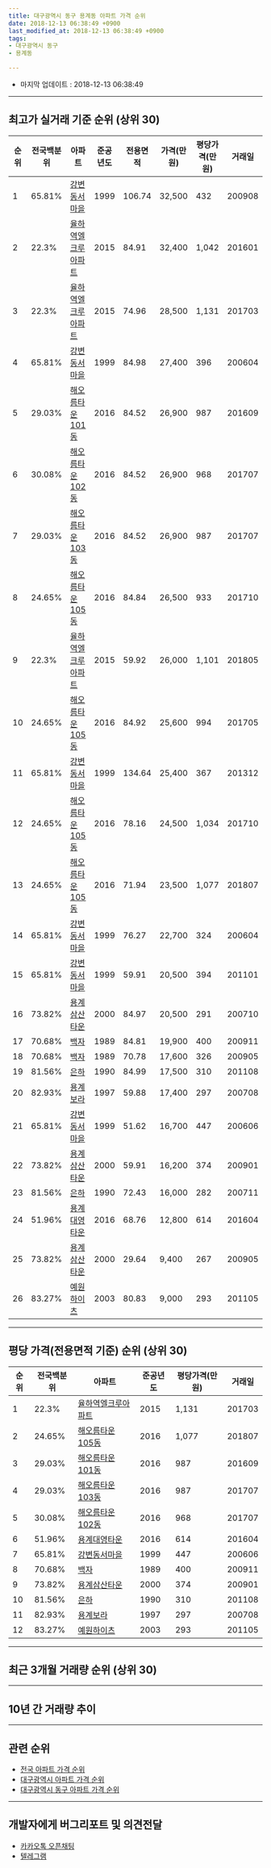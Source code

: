 ```yaml
---
title: 대구광역시 동구 용계동 아파트 가격 순위
date: 2018-12-13 06:38:49 +0900
last_modified_at: 2018-12-13 06:38:49 +0900
tags:
- 대구광역시 동구
- 용계동

---
```


* 마지막 업데이트 : 2018-12-13 06:38:49

---

## 최고가 실거래 기준 순위 (상위 30)


|순위|전국백분위|아파트|준공년도|전용면적|가격(만원)|평당가격(만원)|거래일|
|---|---|---|---|---|---|---|---|
|1|65.81%|[강변동서마을](https://search.naver.com/search.naver?query=%EB%8C%80%EA%B5%AC%EA%B4%91%EC%97%AD%EC%8B%9C+%EB%8F%99%EA%B5%AC+%EC%9A%A9%EA%B3%84%EB%8F%99+%EA%B0%95%EB%B3%80%EB%8F%99%EC%84%9C%EB%A7%88%EC%9D%84)|1999|106.74|32,500|432|200908|
|2|22.3%|[율하역엘크루아파트](https://search.naver.com/search.naver?query=%EB%8C%80%EA%B5%AC%EA%B4%91%EC%97%AD%EC%8B%9C+%EB%8F%99%EA%B5%AC+%EC%9A%A9%EA%B3%84%EB%8F%99+%EC%9C%A8%ED%95%98%EC%97%AD%EC%97%98%ED%81%AC%EB%A3%A8%EC%95%84%ED%8C%8C%ED%8A%B8)|2015|84.91|32,400|1,042|201601|
|3|22.3%|[율하역엘크루아파트](https://search.naver.com/search.naver?query=%EB%8C%80%EA%B5%AC%EA%B4%91%EC%97%AD%EC%8B%9C+%EB%8F%99%EA%B5%AC+%EC%9A%A9%EA%B3%84%EB%8F%99+%EC%9C%A8%ED%95%98%EC%97%AD%EC%97%98%ED%81%AC%EB%A3%A8%EC%95%84%ED%8C%8C%ED%8A%B8)|2015|74.96|28,500|1,131|201703|
|4|65.81%|[강변동서마을](https://search.naver.com/search.naver?query=%EB%8C%80%EA%B5%AC%EA%B4%91%EC%97%AD%EC%8B%9C+%EB%8F%99%EA%B5%AC+%EC%9A%A9%EA%B3%84%EB%8F%99+%EA%B0%95%EB%B3%80%EB%8F%99%EC%84%9C%EB%A7%88%EC%9D%84)|1999|84.98|27,400|396|200604|
|5|29.03%|[해오름타운 101동](https://search.naver.com/search.naver?query=%EB%8C%80%EA%B5%AC%EA%B4%91%EC%97%AD%EC%8B%9C+%EB%8F%99%EA%B5%AC+%EC%9A%A9%EA%B3%84%EB%8F%99+%ED%95%B4%EC%98%A4%EB%A6%84%ED%83%80%EC%9A%B4+101%EB%8F%99)|2016|84.52|26,900|987|201609|
|6|30.08%|[해오름타운 102동](https://search.naver.com/search.naver?query=%EB%8C%80%EA%B5%AC%EA%B4%91%EC%97%AD%EC%8B%9C+%EB%8F%99%EA%B5%AC+%EC%9A%A9%EA%B3%84%EB%8F%99+%ED%95%B4%EC%98%A4%EB%A6%84%ED%83%80%EC%9A%B4+102%EB%8F%99)|2016|84.52|26,900|968|201707|
|7|29.03%|[해오름타운 103동](https://search.naver.com/search.naver?query=%EB%8C%80%EA%B5%AC%EA%B4%91%EC%97%AD%EC%8B%9C+%EB%8F%99%EA%B5%AC+%EC%9A%A9%EA%B3%84%EB%8F%99+%ED%95%B4%EC%98%A4%EB%A6%84%ED%83%80%EC%9A%B4+103%EB%8F%99)|2016|84.52|26,900|987|201707|
|8|24.65%|[해오름타운 105동](https://search.naver.com/search.naver?query=%EB%8C%80%EA%B5%AC%EA%B4%91%EC%97%AD%EC%8B%9C+%EB%8F%99%EA%B5%AC+%EC%9A%A9%EA%B3%84%EB%8F%99+%ED%95%B4%EC%98%A4%EB%A6%84%ED%83%80%EC%9A%B4+105%EB%8F%99)|2016|84.84|26,500|933|201710|
|9|22.3%|[율하역엘크루아파트](https://search.naver.com/search.naver?query=%EB%8C%80%EA%B5%AC%EA%B4%91%EC%97%AD%EC%8B%9C+%EB%8F%99%EA%B5%AC+%EC%9A%A9%EA%B3%84%EB%8F%99+%EC%9C%A8%ED%95%98%EC%97%AD%EC%97%98%ED%81%AC%EB%A3%A8%EC%95%84%ED%8C%8C%ED%8A%B8)|2015|59.92|26,000|1,101|201805|
|10|24.65%|[해오름타운 105동](https://search.naver.com/search.naver?query=%EB%8C%80%EA%B5%AC%EA%B4%91%EC%97%AD%EC%8B%9C+%EB%8F%99%EA%B5%AC+%EC%9A%A9%EA%B3%84%EB%8F%99+%ED%95%B4%EC%98%A4%EB%A6%84%ED%83%80%EC%9A%B4+105%EB%8F%99)|2016|84.92|25,600|994|201705|
|11|65.81%|[강변동서마을](https://search.naver.com/search.naver?query=%EB%8C%80%EA%B5%AC%EA%B4%91%EC%97%AD%EC%8B%9C+%EB%8F%99%EA%B5%AC+%EC%9A%A9%EA%B3%84%EB%8F%99+%EA%B0%95%EB%B3%80%EB%8F%99%EC%84%9C%EB%A7%88%EC%9D%84)|1999|134.64|25,400|367|201312|
|12|24.65%|[해오름타운 105동](https://search.naver.com/search.naver?query=%EB%8C%80%EA%B5%AC%EA%B4%91%EC%97%AD%EC%8B%9C+%EB%8F%99%EA%B5%AC+%EC%9A%A9%EA%B3%84%EB%8F%99+%ED%95%B4%EC%98%A4%EB%A6%84%ED%83%80%EC%9A%B4+105%EB%8F%99)|2016|78.16|24,500|1,034|201710|
|13|24.65%|[해오름타운 105동](https://search.naver.com/search.naver?query=%EB%8C%80%EA%B5%AC%EA%B4%91%EC%97%AD%EC%8B%9C+%EB%8F%99%EA%B5%AC+%EC%9A%A9%EA%B3%84%EB%8F%99+%ED%95%B4%EC%98%A4%EB%A6%84%ED%83%80%EC%9A%B4+105%EB%8F%99)|2016|71.94|23,500|1,077|201807|
|14|65.81%|[강변동서마을](https://search.naver.com/search.naver?query=%EB%8C%80%EA%B5%AC%EA%B4%91%EC%97%AD%EC%8B%9C+%EB%8F%99%EA%B5%AC+%EC%9A%A9%EA%B3%84%EB%8F%99+%EA%B0%95%EB%B3%80%EB%8F%99%EC%84%9C%EB%A7%88%EC%9D%84)|1999|76.27|22,700|324|200604|
|15|65.81%|[강변동서마을](https://search.naver.com/search.naver?query=%EB%8C%80%EA%B5%AC%EA%B4%91%EC%97%AD%EC%8B%9C+%EB%8F%99%EA%B5%AC+%EC%9A%A9%EA%B3%84%EB%8F%99+%EA%B0%95%EB%B3%80%EB%8F%99%EC%84%9C%EB%A7%88%EC%9D%84)|1999|59.91|20,500|394|201101|
|16|73.82%|[용계삼산타운](https://search.naver.com/search.naver?query=%EB%8C%80%EA%B5%AC%EA%B4%91%EC%97%AD%EC%8B%9C+%EB%8F%99%EA%B5%AC+%EC%9A%A9%EA%B3%84%EB%8F%99+%EC%9A%A9%EA%B3%84%EC%82%BC%EC%82%B0%ED%83%80%EC%9A%B4)|2000|84.97|20,500|291|200710|
|17|70.68%|[백자](https://search.naver.com/search.naver?query=%EB%8C%80%EA%B5%AC%EA%B4%91%EC%97%AD%EC%8B%9C+%EB%8F%99%EA%B5%AC+%EC%9A%A9%EA%B3%84%EB%8F%99+%EB%B0%B1%EC%9E%90)|1989|84.81|19,900|400|200911|
|18|70.68%|[백자](https://search.naver.com/search.naver?query=%EB%8C%80%EA%B5%AC%EA%B4%91%EC%97%AD%EC%8B%9C+%EB%8F%99%EA%B5%AC+%EC%9A%A9%EA%B3%84%EB%8F%99+%EB%B0%B1%EC%9E%90)|1989|70.78|17,600|326|200905|
|19|81.56%|[은하](https://search.naver.com/search.naver?query=%EB%8C%80%EA%B5%AC%EA%B4%91%EC%97%AD%EC%8B%9C+%EB%8F%99%EA%B5%AC+%EC%9A%A9%EA%B3%84%EB%8F%99+%EC%9D%80%ED%95%98)|1990|84.99|17,500|310|201108|
|20|82.93%|[용계보라](https://search.naver.com/search.naver?query=%EB%8C%80%EA%B5%AC%EA%B4%91%EC%97%AD%EC%8B%9C+%EB%8F%99%EA%B5%AC+%EC%9A%A9%EA%B3%84%EB%8F%99+%EC%9A%A9%EA%B3%84%EB%B3%B4%EB%9D%BC)|1997|59.88|17,400|297|200708|
|21|65.81%|[강변동서마을](https://search.naver.com/search.naver?query=%EB%8C%80%EA%B5%AC%EA%B4%91%EC%97%AD%EC%8B%9C+%EB%8F%99%EA%B5%AC+%EC%9A%A9%EA%B3%84%EB%8F%99+%EA%B0%95%EB%B3%80%EB%8F%99%EC%84%9C%EB%A7%88%EC%9D%84)|1999|51.62|16,700|447|200606|
|22|73.82%|[용계삼산타운](https://search.naver.com/search.naver?query=%EB%8C%80%EA%B5%AC%EA%B4%91%EC%97%AD%EC%8B%9C+%EB%8F%99%EA%B5%AC+%EC%9A%A9%EA%B3%84%EB%8F%99+%EC%9A%A9%EA%B3%84%EC%82%BC%EC%82%B0%ED%83%80%EC%9A%B4)|2000|59.91|16,200|374|200901|
|23|81.56%|[은하](https://search.naver.com/search.naver?query=%EB%8C%80%EA%B5%AC%EA%B4%91%EC%97%AD%EC%8B%9C+%EB%8F%99%EA%B5%AC+%EC%9A%A9%EA%B3%84%EB%8F%99+%EC%9D%80%ED%95%98)|1990|72.43|16,000|282|200711|
|24|51.96%|[용계대영타운](https://search.naver.com/search.naver?query=%EB%8C%80%EA%B5%AC%EA%B4%91%EC%97%AD%EC%8B%9C+%EB%8F%99%EA%B5%AC+%EC%9A%A9%EA%B3%84%EB%8F%99+%EC%9A%A9%EA%B3%84%EB%8C%80%EC%98%81%ED%83%80%EC%9A%B4)|2016|68.76|12,800|614|201604|
|25|73.82%|[용계삼산타운](https://search.naver.com/search.naver?query=%EB%8C%80%EA%B5%AC%EA%B4%91%EC%97%AD%EC%8B%9C+%EB%8F%99%EA%B5%AC+%EC%9A%A9%EA%B3%84%EB%8F%99+%EC%9A%A9%EA%B3%84%EC%82%BC%EC%82%B0%ED%83%80%EC%9A%B4)|2000|29.64|9,400|267|200905|
|26|83.27%|[예원하이츠](https://search.naver.com/search.naver?query=%EB%8C%80%EA%B5%AC%EA%B4%91%EC%97%AD%EC%8B%9C+%EB%8F%99%EA%B5%AC+%EC%9A%A9%EA%B3%84%EB%8F%99+%EC%98%88%EC%9B%90%ED%95%98%EC%9D%B4%EC%B8%A0)|2003|80.83|9,000|293|201105|


---

## 평당 가격(전용면적 기준) 순위 (상위 30)


|순위|전국백분위|아파트|준공년도|평당가격(만원)|거래일|
|---|---|---|---|---|---|
|1|22.3%|[율하역엘크루아파트](https://search.naver.com/search.naver?query=%EB%8C%80%EA%B5%AC%EA%B4%91%EC%97%AD%EC%8B%9C+%EB%8F%99%EA%B5%AC+%EC%9A%A9%EA%B3%84%EB%8F%99+%EC%9C%A8%ED%95%98%EC%97%AD%EC%97%98%ED%81%AC%EB%A3%A8%EC%95%84%ED%8C%8C%ED%8A%B8)|2015|1,131|201703|
|2|24.65%|[해오름타운 105동](https://search.naver.com/search.naver?query=%EB%8C%80%EA%B5%AC%EA%B4%91%EC%97%AD%EC%8B%9C+%EB%8F%99%EA%B5%AC+%EC%9A%A9%EA%B3%84%EB%8F%99+%ED%95%B4%EC%98%A4%EB%A6%84%ED%83%80%EC%9A%B4+105%EB%8F%99)|2016|1,077|201807|
|3|29.03%|[해오름타운 101동](https://search.naver.com/search.naver?query=%EB%8C%80%EA%B5%AC%EA%B4%91%EC%97%AD%EC%8B%9C+%EB%8F%99%EA%B5%AC+%EC%9A%A9%EA%B3%84%EB%8F%99+%ED%95%B4%EC%98%A4%EB%A6%84%ED%83%80%EC%9A%B4+101%EB%8F%99)|2016|987|201609|
|4|29.03%|[해오름타운 103동](https://search.naver.com/search.naver?query=%EB%8C%80%EA%B5%AC%EA%B4%91%EC%97%AD%EC%8B%9C+%EB%8F%99%EA%B5%AC+%EC%9A%A9%EA%B3%84%EB%8F%99+%ED%95%B4%EC%98%A4%EB%A6%84%ED%83%80%EC%9A%B4+103%EB%8F%99)|2016|987|201707|
|5|30.08%|[해오름타운 102동](https://search.naver.com/search.naver?query=%EB%8C%80%EA%B5%AC%EA%B4%91%EC%97%AD%EC%8B%9C+%EB%8F%99%EA%B5%AC+%EC%9A%A9%EA%B3%84%EB%8F%99+%ED%95%B4%EC%98%A4%EB%A6%84%ED%83%80%EC%9A%B4+102%EB%8F%99)|2016|968|201707|
|6|51.96%|[용계대영타운](https://search.naver.com/search.naver?query=%EB%8C%80%EA%B5%AC%EA%B4%91%EC%97%AD%EC%8B%9C+%EB%8F%99%EA%B5%AC+%EC%9A%A9%EA%B3%84%EB%8F%99+%EC%9A%A9%EA%B3%84%EB%8C%80%EC%98%81%ED%83%80%EC%9A%B4)|2016|614|201604|
|7|65.81%|[강변동서마을](https://search.naver.com/search.naver?query=%EB%8C%80%EA%B5%AC%EA%B4%91%EC%97%AD%EC%8B%9C+%EB%8F%99%EA%B5%AC+%EC%9A%A9%EA%B3%84%EB%8F%99+%EA%B0%95%EB%B3%80%EB%8F%99%EC%84%9C%EB%A7%88%EC%9D%84)|1999|447|200606|
|8|70.68%|[백자](https://search.naver.com/search.naver?query=%EB%8C%80%EA%B5%AC%EA%B4%91%EC%97%AD%EC%8B%9C+%EB%8F%99%EA%B5%AC+%EC%9A%A9%EA%B3%84%EB%8F%99+%EB%B0%B1%EC%9E%90)|1989|400|200911|
|9|73.82%|[용계삼산타운](https://search.naver.com/search.naver?query=%EB%8C%80%EA%B5%AC%EA%B4%91%EC%97%AD%EC%8B%9C+%EB%8F%99%EA%B5%AC+%EC%9A%A9%EA%B3%84%EB%8F%99+%EC%9A%A9%EA%B3%84%EC%82%BC%EC%82%B0%ED%83%80%EC%9A%B4)|2000|374|200901|
|10|81.56%|[은하](https://search.naver.com/search.naver?query=%EB%8C%80%EA%B5%AC%EA%B4%91%EC%97%AD%EC%8B%9C+%EB%8F%99%EA%B5%AC+%EC%9A%A9%EA%B3%84%EB%8F%99+%EC%9D%80%ED%95%98)|1990|310|201108|
|11|82.93%|[용계보라](https://search.naver.com/search.naver?query=%EB%8C%80%EA%B5%AC%EA%B4%91%EC%97%AD%EC%8B%9C+%EB%8F%99%EA%B5%AC+%EC%9A%A9%EA%B3%84%EB%8F%99+%EC%9A%A9%EA%B3%84%EB%B3%B4%EB%9D%BC)|1997|297|200708|
|12|83.27%|[예원하이츠](https://search.naver.com/search.naver?query=%EB%8C%80%EA%B5%AC%EA%B4%91%EC%97%AD%EC%8B%9C+%EB%8F%99%EA%B5%AC+%EC%9A%A9%EA%B3%84%EB%8F%99+%EC%98%88%EC%9B%90%ED%95%98%EC%9D%B4%EC%B8%A0)|2003|293|201105|


---

## 최근 3개월 거래량 순위 (상위 30)


<div style="width:100%;">
    <canvas id="deal_count_ranking" height="250"></canvas>
</div>


<script>
new Chart(document.getElementById("deal_count_ranking"), {
    type: 'horizontalBar',
    data: {
        labels: ['율하역엘크루아파트', '강변동서마을', '백자', '은하'],
        datasets: [{
            label: '실거래 수',
            data: [14, 8, 4, 1],
            borderColor: "rgba(255, 0, 128, 1)",
            backgroundColor: "rgba(255, 0, 128, 0.5)",
            fill: false,
        }]
    },
    options: {
        responsive: true,
        title: {
            display: true,
            text: '최근 3개월 거래량 순위'
        },
        tooltips: {
            mode: 'index',
            intersect: false,
            callbacks: {
                title: function(tooltipItems, data) {
                    return "실거래 수:";
                },
                label: function(tooltipItem, data) {
                    return data.labels[tooltipItem.index] + ": " + tooltipItem.xLabel;
                }
            }
        },
        hover: {
            mode: 'nearest',
            intersect: true
        },
        scales: {
            xAxes: [{
                display: true,
                scaleLabel: {
                    display: true,
                    labelString: '실거래 수'
                },
                ticks: {
                    suggestedMin: 0,
                }
            }],
            yAxes: [{
                display: true,
                ticks: {
                    autoSkip: false,
                    callback: function(value, index, values) {
                        if (value.length > 15)
                            return value.substr(0, 13) + "...";
                        else
                            return value;
                    }
                },
                scaleLabel: {
                    display: false,
                }
            }]
        }
    }
});

</script>


---

## 10년 간 거래량 추이


<div style="width:100%;">
    <canvas id="deal_progress" height="250"></canvas>
</div>

<script>
new Chart(document.getElementById("deal_progress"), {
    type: 'line',
    data: {
        labels: ['200812','200901','200902','200903','200904','200905','200906','200907','200908','200909','200910','200911','200912','201001','201002','201003','201004','201005','201006','201007','201008','201009','201010','201011','201012','201101','201102','201103','201104','201105','201106','201107','201108','201109','201110','201111','201112','201201','201202','201203','201204','201205','201206','201207','201208','201209','201210','201211','201212','201301','201302','201303','201304','201305','201306','201307','201308','201309','201310','201311','201312','201401','201402','201403','201404','201405','201406','201407','201408','201409','201410','201411','201412','201501','201502','201503','201504','201505','201506','201507','201508','201509','201510','201511','201512','201601','201602','201603','201604','201605','201606','201607','201608','201609','201610','201611','201612','201701','201702','201703','201704','201705','201706','201707','201708','201709','201710','201711','201712','201801','201802','201803','201804','201805','201806','201807','201808','201809','201810','201811','201812'],
        datasets: [{
            label: '실거래 수',
            pointRadius: 1,
            data: [1, 2, 3, 3, 2, 5, 3, 5, 5, 3, 7, 4, 2, 5, 9, 4, 3, 6, 1, 3, 5, 4, 10, 7, 7, 12, 12, 9, 16, 11, 8, 7, 8, 7, 12, 10, 7, 8, 9, 12, 5, 15, 4, 6, 5, 7, 11, 17, 2, 5, 8, 14, 7, 10, 10, 7, 9, 4, 10, 6, 8, 8, 9, 4, 12, 8, 6, 5, 6, 11, 3, 10, 4, 4, 9, 5, 9, 6, 8, 4, 2, 4, 8, 4, 3, 4, 0, 0, 1, 1, 1, 10, 5, 8, 9, 3, 2, 5, 8, 7, 6, 11, 7, 16, 8, 3, 15, 8, 7, 10, 11, 8, 10, 9, 10, 10, 13, 8, 17, 10, 0],
            borderColor: "rgba(255, 201, 14, 1)",
            backgroundColor: "rgba(255, 201, 14, 0.5)",
            fill: true,
        }]
    },
    options: {
        responsive: true,
        title: {
            display: true,
            text: '10년간 거래량 추이'
        },
        tooltips: {
            mode: 'index',
            intersect: false,
        },
        hover: {
            mode: 'nearest',
            intersect: true
        },
        scales: {
            xAxes: [{
                display: true,
                scaleLabel: {
                    display: true,
                    labelString: '년/월'
                }
            }],
            yAxes: [{
                display: true,
                ticks: {
                    suggestedMin: 0,
                },
                scaleLabel: {
                    display: true,
                    labelString: '실거래 수'
                }
            }]
        }
    }
});

</script>


---

## 관련 순위

- [전국 아파트 가격 순위](https://inasie.github.io/apt-ranking/전국)
- [대구광역시 아파트 가격 순위](https://inasie.github.io/apt-ranking/대구광역시)
- [대구광역시 동구 아파트 가격 순위](https://inasie.github.io/apt-ranking/대구광역시-동구)


---

## 개발자에게 버그리포트 및 의견전달

- [카카오톡 오픈채팅](https://open.kakao.com/o/gLJUAP4)
- [텔레그램](https://t.me/inasie)

